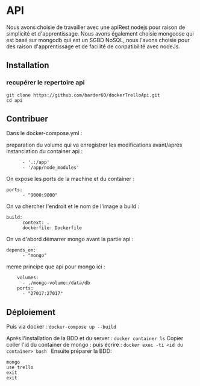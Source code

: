 # API
Nous avons choisie de travailler avec une apiRest nodejs pour raison de simplicité et d'apprentissage.
Nous avons également choisie mongoose qui est basé sur mongodb qui est un SGBD NoSQL, nous l'avons choisie pour des raison d'apprentissage et de facilité de conpatibilité avec nodeJs.

## Installation
### recupérer le repertoire api
```
git clone https://github.com/barder60/dockerTrelloApi.git
cd api 
```

## Contribuer
Dans le docker-compose.yml :

preparation du volume qui va enregistrer 
les modifications avant/aprés instanciation du container api :

``` volumes:
      - '.:/app'
      - '/app/node_modules' 
```
On expose les ports de la machine et du container :

```
ports:
      - "9000:9000"
```
On va chercher l'endroit et le nom de l'image a build :
```
build:
      context: .
      dockerfile: Dockerfile
```
On va d'abord démarrer mongo avant la partie api :
```
depends_on: 
      - "mongo"
```

meme principe que api pour mongo ici : 
```
    volumes:
      - ./mongo-volume:/data/db
    ports:
      - "27017:27017"
```


## Déploiement

Puis via docker :
``` docker-compose up --build ```

Aprés l'installation de la BDD et du server :
``` docker container ls ```
Copier coller l'id du container de mongo :
puis écrire :
```docker exec -ti <id du container> bash ```
Ensuite préparer la BDD:
``` 
mongo
use trello 
exit 
exit 
```
